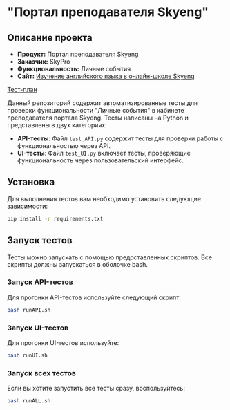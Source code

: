 # "Портал преподавателя Skyeng"

## Описание проекта

- **Продукт:** Портал преподавателя Skyeng  
- **Заказчик:** SkyPro  
- **Функциональность:** Личные события  
- **Сайт:** [Изучение английского языка в онлайн-школе Skyeng](https://skyeng.ru/)
  
[Тест-план](https://decisive-foe-c5e.notion.site/Skyeng-dbb761b890a742e092a76239931d1272)


Данный репозиторий содержит автоматизированные тесты для проверки функциональности "Личные события" в кабинете преподавателя портала Skyeng. Тесты написаны на Python и представлены в двух категориях:

- **API-тесты**: Файл `test_API.py` содержит тесты для проверки работы с функциональностью через API.
- **UI-тесты**: Файл `test_UI.py` включает тесты, проверяющие функциональность через пользовательский интерфейс.


## Установка

Для выполнения тестов вам необходимо установить следующие зависимости:

```bash
pip install -r requirements.txt
```

## Запуск тестов
Тесты можно запускать с помощью предоставленных скриптов. Все скрипты должны запускаться в оболочке bash.

### Запуск API-тестов
Для прогонки API-тестов используйте следующий скрипт:
```bash
bash runAPI.sh
```

### Запуск UI-тестов
Для прогонки UI-тестов используйте:
```bash
bash runUI.sh
```

### Запуск всех тестов
Если вы хотите запустить все тесты сразу, воспользуйтесь:
```bash
bash runALL.sh
```